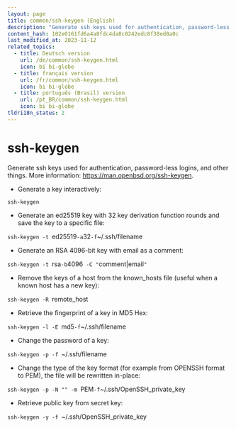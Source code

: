 ```yaml
---
layout: page
title: common/ssh-keygen (English)
description: "Generate ssh keys used for authentication, password-less logins, and other things."
content_hash: 102e0161fd6a4a8fdc4da8c0242edc8f38ed8a0c
last_modified_at: 2023-11-12
related_topics:
  - title: Deutsch version
    url: /de/common/ssh-keygen.html
    icon: bi bi-globe
  - title: français version
    url: /fr/common/ssh-keygen.html
    icon: bi bi-globe
  - title: português (Brasil) version
    url: /pt_BR/common/ssh-keygen.html
    icon: bi bi-globe
tldri18n_status: 2
---
```

# ssh-keygen

Generate ssh keys used for authentication, password-less logins, and other things.
More information: <https://man.openbsd.org/ssh-keygen>.

- Generate a key interactively:

`ssh-keygen`

- Generate an ed25519 key with 32 key derivation function rounds and save the key to a specific file:

`ssh-keygen -t `<span class="tldr-var badge badge-pill bg-dark-lm bg-white-dm text-white-lm text-dark-dm font-weight-bold">ed25519</span>` -a `<span class="tldr-var badge badge-pill bg-dark-lm bg-white-dm text-white-lm text-dark-dm font-weight-bold">32</span>` -f `<span class="tldr-var badge badge-pill bg-dark-lm bg-white-dm text-white-lm text-dark-dm font-weight-bold">~/.ssh/filename</span>

- Generate an RSA 4096-bit key with email as a comment:

`ssh-keygen -t `<span class="tldr-var badge badge-pill bg-dark-lm bg-white-dm text-white-lm text-dark-dm font-weight-bold">rsa</span>` -b `<span class="tldr-var badge badge-pill bg-dark-lm bg-white-dm text-white-lm text-dark-dm font-weight-bold">4096</span>` -C "`<span class="tldr-var badge badge-pill bg-dark-lm bg-white-dm text-white-lm text-dark-dm font-weight-bold">comment|email</span>`"`

- Remove the keys of a host from the known_hosts file (useful when a known host has a new key):

`ssh-keygen -R `<span class="tldr-var badge badge-pill bg-dark-lm bg-white-dm text-white-lm text-dark-dm font-weight-bold">remote_host</span>

- Retrieve the fingerprint of a key in MD5 Hex:

`ssh-keygen -l -E `<span class="tldr-var badge badge-pill bg-dark-lm bg-white-dm text-white-lm text-dark-dm font-weight-bold">md5</span>` -f `<span class="tldr-var badge badge-pill bg-dark-lm bg-white-dm text-white-lm text-dark-dm font-weight-bold">~/.ssh/filename</span>

- Change the password of a key:

`ssh-keygen -p -f `<span class="tldr-var badge badge-pill bg-dark-lm bg-white-dm text-white-lm text-dark-dm font-weight-bold">~/.ssh/filename</span>

- Change the type of the key format (for example from OPENSSH format to PEM), the file will be rewritten in-place:

`ssh-keygen -p -N "" -m `<span class="tldr-var badge badge-pill bg-dark-lm bg-white-dm text-white-lm text-dark-dm font-weight-bold">PEM</span>` -f `<span class="tldr-var badge badge-pill bg-dark-lm bg-white-dm text-white-lm text-dark-dm font-weight-bold">~/.ssh/OpenSSH_private_key</span>

- Retrieve public key from secret key:

`ssh-keygen -y -f `<span class="tldr-var badge badge-pill bg-dark-lm bg-white-dm text-white-lm text-dark-dm font-weight-bold">~/.ssh/OpenSSH_private_key</span>
